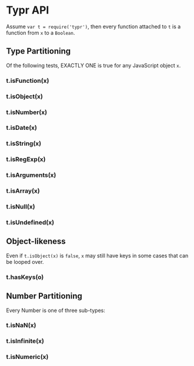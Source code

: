 # Typr API
Assume `var t = require('typr')`, then every function attached to `t` is a function from `x` to a `Boolean`.

## Type Partitioning
Of the following tests, EXACTLY ONE is true for any JavaScript object `x`.
### t.isFunction(x)
### t.isObject(x)
### t.isNumber(x)
### t.isDate(x)
### t.isString(x)
### t.isRegExp(x)
### t.isArguments(x)
### t.isArray(x)
### t.isNull(x)
### t.isUndefined(x)

## Object-likeness
Even if `t.isObject(x)` is `false`, `x` may still have keys in some cases that can be looped over.
### t.hasKeys(o)

## Number Partitioning
Every Number is one of three sub-types:
### t.isNaN(x)
### t.isInfinite(x)
### t.isNumeric(x)


